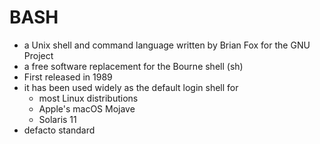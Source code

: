 # BASH

- a Unix shell and command language written by Brian Fox for the GNU Project
- a free software replacement for the Bourne shell (sh)
- First released in 1989
- it has been used widely as the default login shell for
  - most Linux distributions
  - Apple's macOS Mojave
  - Solaris 11
- defacto standard